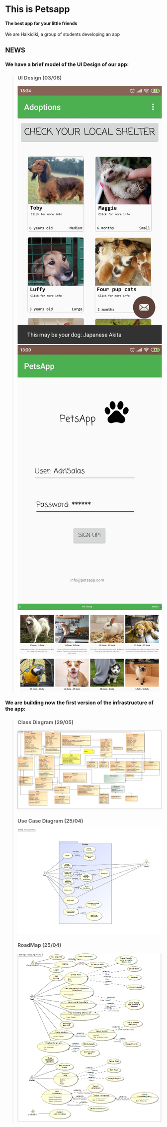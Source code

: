 # This is Petsapp
#### The best app for your little friends

We are Halkidiki, a group of students developing an app

## NEWS

### We have a brief model of the UI Design of our app:
> ### UI Design (03/06)
> ![Project Image](/Models/UI%20Design/AndroidApp.png)
> ![Project Image](/Models/UI%20Design/AndroidAppLogin.png)
> ![Project Image](/Models/UI%20Design/WebApp.png)


### We are building now the first version of the infrastructure of the app:
> ### Class Diagram (29/05)
> ![Project Image](/Models/classDiagram2905.PNG)
> ### Use Case Diagram (25/04)
> ![Project Image](/Models/useCase2504.png)
> ### RoadMap (25/04)
> ![Project Image](/Models/roadMap2504.png)
